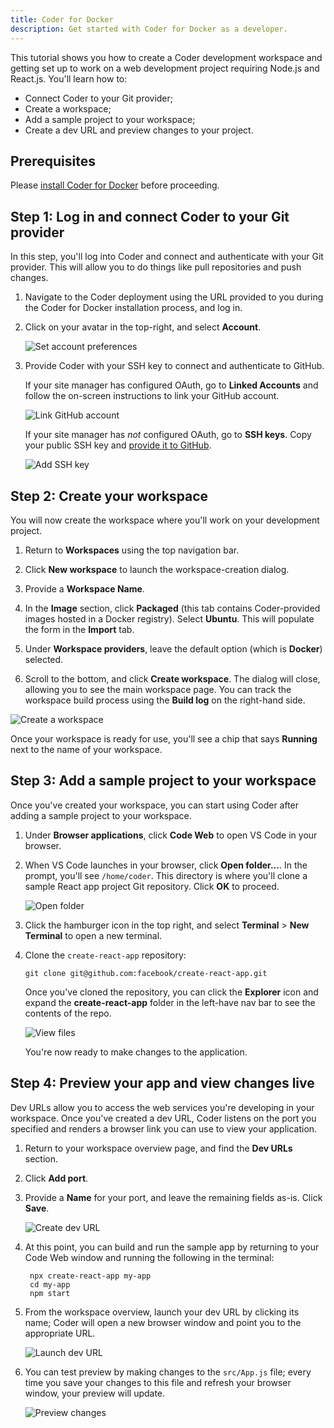 ```yaml
---
title: Coder for Docker
description: Get started with Coder for Docker as a developer.
---
```


This tutorial shows you how to create a Coder development workspace and getting
set up to work on a web development project requiring Node.js and React.js.
You'll learn how to:

- Connect Coder to your Git provider;
- Create a workspace;
- Add a sample project to your workspace;
- Create a dev URL and preview changes to your project.

## Prerequisites

Please [install Coder for Docker](../setup/docker.md) before proceeding.

## Step 1: Log in and connect Coder to your Git provider

In this step, you'll log into Coder and connect and authenticate with your Git
provider. This will allow you to do things like pull repositories and push
changes.

1. Navigate to the Coder deployment using the URL provided to you during the
   Coder for Docker installation process, and log in.

1. Click on your avatar in the top-right, and select **Account**.

   ![Set account preferences](../assets/getting-started/account-preferences.png)

1. Provide Coder with your SSH key to connect and authenticate to GitHub.

   If your site manager has configured OAuth, go to **Linked Accounts** and
   follow the on-screen instructions to link your GitHub account.

   ![Link GitHub account](../assets/getting-started/linked-accounts.png)

   If your site manager has _not_ configured OAuth, go to **SSH keys**. Copy
   your public SSH key and
   [provide it to GitHub](https://docs.github.com/en/authentication/connecting-to-github-with-ssh/adding-a-new-ssh-key-to-your-github-account).

   ![Add SSH key](../assets/getting-started/ssh-keys.png)

## Step 2: Create your workspace

You will now create the workspace where you'll work on your development project.

1. Return to **Workspaces** using the top navigation bar.

1. Click **New workspace** to launch the workspace-creation dialog.

1. Provide a **Workspace Name**.

1. In the **Image** section, click **Packaged** (this tab contains
   Coder-provided images hosted in a Docker registry). Select **Ubuntu**. This
   will populate the form in the **Import** tab.

1. Under **Workspace providers**, leave the default option (which is **Docker**)
   selected.

1. Scroll to the bottom, and click **Create workspace**. The dialog will close,
   allowing you to see the main workspace page. You can track the workspace
   build process using the **Build log** on the right-hand side.

![Create a workspace](../assets/getting-started/create-workspace.png)

Once your workspace is ready for use, you'll see a chip that says **Running**
next to the name of your workspace.

## Step 3: Add a sample project to your workspace

Once you've created your workspace, you can start using Coder after adding a
sample project to your workspace.

1. Under **Browser applications**, click **Code Web** to open VS Code in your
   browser.

1. When VS Code launches in your browser, click **Open folder...**. In the
   prompt, you'll see `/home/coder`. This directory is where you'll clone a
   sample React app project Git repository. Click **OK** to proceed.

   ![Open folder](../assets/getting-started/open-folder.png)

1. Click the hamburger icon in the top right, and select **Terminal** > **New
   Terminal** to open a new terminal.

1. Clone the `create-react-app` repository:

   ```console
   git clone git@github.com:facebook/create-react-app.git
   ```

   Once you've cloned the repository, you can click the **Explorer** icon and
   expand the **create-react-app** folder in the left-have nav bar to see the
   contents of the repo.

   ![View files](../assets/getting-started/view-files.png)

   You're now ready to make changes to the application.

## Step 4: Preview your app and view changes live

Dev URLs allow you to access the web services you're developing in your
workspace. Once you've created a dev URL, Coder listens on the port you
specified and renders a browser link you can use to view your application.

1. Return to your workspace overview page, and find the **Dev URLs** section.

1. Click **Add port**.

1. Provide a **Name** for your port, and leave the remaining fields as-is. Click
   **Save**.

   ![Create dev URL](../assets/getting-started/create-devurl.png)

1. At this point, you can build and run the sample app by returning to your Code
   Web window and running the following in the terminal:

   ```console
    npx create-react-app my-app
    cd my-app
    npm start
   ```

1. From the workspace overview, launch your dev URL by clicking its name; Coder
   will open a new browser window and point you to the appropriate URL.

   ![Launch dev URL](../assets/getting-started/launch-devurl.png)

1. You can test preview by making changes to the `src/App.js` file; every time
   you save your changes to this file and refresh your browser window, your
   preview will update.

   ![Preview changes](../assets/getting-started/hello-world.png)
